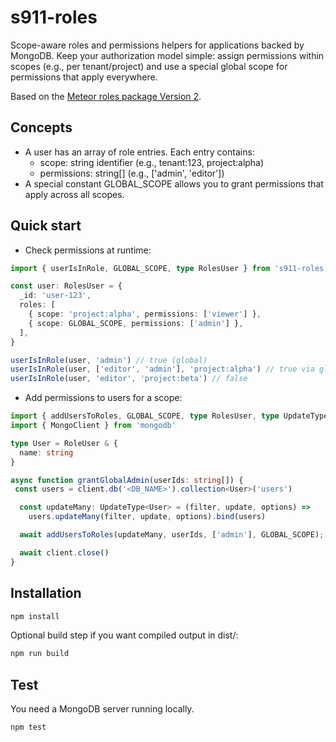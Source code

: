 # s911-roles
Scope-aware roles and permissions helpers for applications backed by MongoDB. Keep your authorization model simple: assign permissions within scopes (e.g., per tenant/project) and use a special global scope for permissions that apply everywhere.

Based on the [Meteor roles package Version 2](https://github.com/Meteor-Community-Packages/meteor-roles/tree/v2).

## Concepts
- A user has an array of role entries. Each entry contains:
  - scope: string identifier (e.g., tenant:123, project:alpha)
  - permissions: string[] (e.g., ['admin', 'editor'])
- A special constant GLOBAL_SCOPE allows you to grant permissions that apply across all scopes.

## Quick start
- Check permissions at runtime:
```typescript
import { userIsInRole, GLOBAL_SCOPE, type RolesUser } from 's911-roles'

const user: RolesUser = {
  _id: 'user-123',
  roles: [
    { scope: 'project:alpha', permissions: ['viewer'] },
    { scope: GLOBAL_SCOPE, permissions: ['admin'] },
  ],
}

userIsInRole(user, 'admin') // true (global)
userIsInRole(user, ['editor', 'admin'], 'project:alpha') // true via global
userIsInRole(user, 'editor', 'project:beta') // false
```

- Add permissions to users for a scope:
```typescript
import { addUsersToRoles, GLOBAL_SCOPE, type RolesUser, type UpdateType } from 's911-roles'
import { MongoClient } from 'mongodb'

type User = RoleUser & {
  name: string
}

async function grantGlobalAdmin(userIds: string[]) {
 const users = client.db('<DB_NAME>').collection<User>('users')

  const updateMany: UpdateType<User> = (filter, update, options) =>
    users.updateMany(filter, update, options).bind(users)

  await addUsersToRoles(updateMany, userIds, ['admin'], GLOBAL_SCOPE);

  await client.close()
}
```

## Installation
```sh
npm install
```

Optional build step if you want compiled output in dist/:
```sh
npm run build
```

## Test
You need a MongoDB server running locally.
```sh
npm test
```
